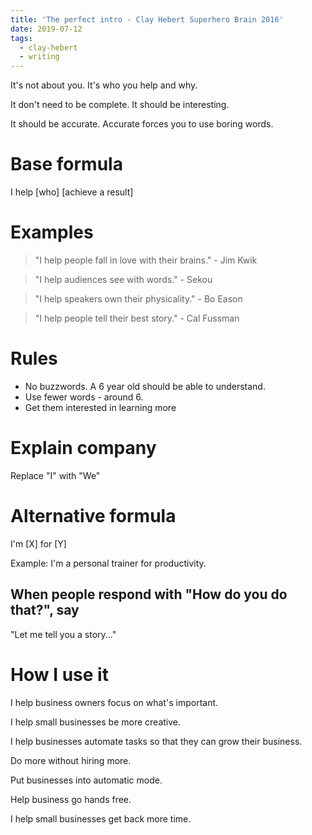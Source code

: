 ```yaml
---
title: 'The perfect intro - Clay Hebert Superhero Brain 2016'
date: 2019-07-12
tags:
  - clay-hebert
  - writing
---
```


It's not about you. It's who you help and why.

It don't need to be complete. It should be interesting.

It should be accurate. Accurate forces you to use boring words.

# Base formula

I help [who] [achieve a result]

# Examples

> "I help people fall in love with their brains." - Jim Kwik

> "I help audiences see with words." - Sekou

> "I help speakers own their physicality." - Bo Eason

> "I help people tell their best story." - Cal Fussman

# Rules

- No buzzwords. A 6 year old should be able to understand.
- Use fewer words - around 6.
- Get them interested in learning more

# Explain company

Replace "I" with "We"

# Alternative formula

I'm [X] for [Y]

Example: I'm a personal trainer for productivity.

## When people respond with "How do you do that?", say

"Let me tell you a story..."

# How I use it

I help business owners focus on what's important.

I help small businesses be more creative.

I help businesses automate tasks so that they can grow their business.

Do more without hiring more.

Put businesses into automatic mode.

Help business go hands free.

I help small businesses get back more time.
